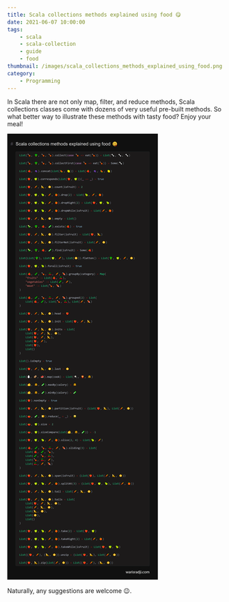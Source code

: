 ```yaml
---
title: Scala collections methods explained using food 😋
date: 2021-06-07 10:00:00
tags:
	- scala
	- scala-collection
	- guide
	- food
thumbnail: /images/scala_collections_methods_explained_using_food.png
category:
	- Programming
---
```


In Scala there are not only map, filter, and reduce methods, Scala collections classes come with dozens of very useful pre-built methods. So what better way to illustrate these methods with tasty food? Enjoy your meal!

![Scala collections methods explained using food 😋](/images/scala_collections_methods_explained_using_food.png)

Naturally, any suggestions are welcome 😉.

